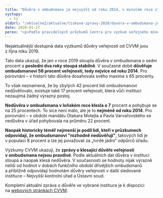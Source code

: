 ```yaml
---
title: "Důvěra v ombudsmana je nejvyšší od roku 2014, v minulém roce stoupla o sedm procent"
vystupy:
  - tz
oldUrl: "/aktualne2/aktualne/tiskove-zpravy-2020/duvera-v-ombudsmana-je-nejvyssi-od-roku-2014-v-minulem-roce-stoupla-o-sedm-procent/"
date: 2020-01-27
perex: "<p>Podle pravidelných průzkumů Centra pro výzkum veřejného mínění (CVVM) je důvěra v ombudsmana nejvyšší od roku 2014, naopak nedůvěra v instituci je za posledních šest let nejnižší. Tato data vyvrací nepravdivé výroky, které se v současné době ozývají v médiích a veřejných diskuzích.</p>"
---
```


<!-- imported from the old website -->

<p>Nejaktuálnější dostupná data výzkumů důvěry veřejnosti od CVVM jsou z října roku 2019. </p> <p>Tato data ukazují, že jen v roce 2019 stoupla důvěra v ombudsmana o sedm procent a <b>poslední dva roky stoupá stabilně</b>. V současné době <b>důvěřuje ombudsmanovi 58 procent veřejnosti, tedy nejvíce od roku 2014</b>. Pro porovnání – v historii tato důvěra dosahovala svého maxima s 65 procenty. </p> <p>To však neznamená, že by zbylých 42 procent lidí ombudsmanovi nedůvěřovalo, existuje také 17 procent veřejnosti, která vůči instituci nezaujímá žádný výrazný postoj.</p> <p><b>Nedůvěra v ombudsmana v loňském roce klesla o 7</b> procent a pohybuje se na 25 procentech. To sice není málo, ale je to <b>nejméně od roku 2014</b>. Pro porovnání – v období mandátu Otakara Motejla a Pavla Varvařovského se nedůvěra v úřad pohybovala na průměru 22 procent.</p> <p><b>Naopak historicky téměř nejmenší je podíl lidí, kteří v průzkumech odpovídají, že ombudsmanovi &quot;rozhodně nedůvěřují&quot;</b>, takových lidí je v populaci 8 procent a lze jej považovat za „tvrdé jádro“ odpůrců úřadu. </p> <p>Výzkumy CVVM ukazují, že <b>zprávy o klesající důvěře veřejnosti v ombudsmana nejsou pravdivé</b>. Podle aktuálních dat důvěra v instituci stoupá a naopak klesá nedůvěra. V současnosti se hodnoty nijak výrazně neliší od hodnot v dobách funkčního období dřívějších ombudsmanů a přibližně odpovídají hodnotám důvěry veřejnosti v další sledované instituce – Nejvyšší kontrolní úřad a Ústavní soud. </p> <p></p> <p>Kompletní aktuální zpráva o důvěře ve vybrané instituce je k dispozici na <a href="https://cvvm.soc.cas.cz/media/com_form2content/documents/c2/a5063/f9/pi191210.pdf" target="_blank">webových stránkách CVVM</a>.</p>
